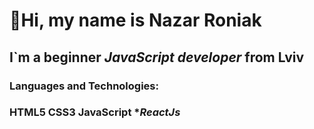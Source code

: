 # 👋Hi, my name is **Nazar Roniak**
## I`m a beginner *JavaScript developer* from Lviv
### Languages and Technologies:
### **HTML5** **CSS3** **JavaScript** **ReactJs*
